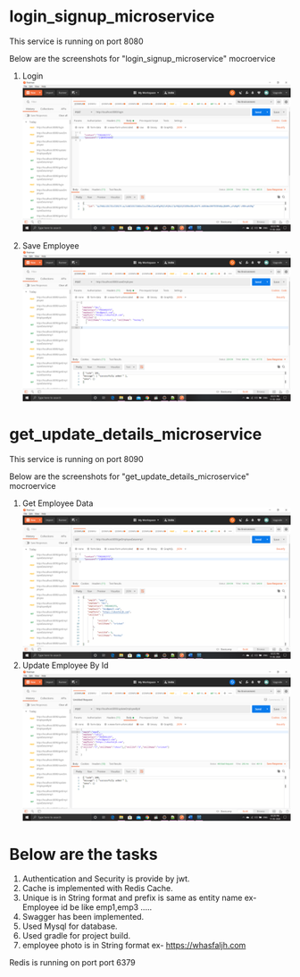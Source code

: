 # login_signup_microservice
This service is running on port 8080

Below are the screenshots for "login_signup_microservice" mocroervice
1. Login
![Alt text](https://github.com/PrashantDev007/assignment/blob/master/Screenshots/login.png?raw=true "login")

2. Save Employee
![Alt text](https://github.com/PrashantDev007/assignment/blob/master/Screenshots/saveEmployee.png?raw=true "saveEmployee")


# get_update_details_microservice
This service is running on port 8090

Below are the screenshots for "get_update_details_microservice" mocroervice

1. Get Employee Data
![Alt text](https://github.com/PrashantDev007/assignment/blob/master/Screenshots/getEmployeeData.png?raw=true "getEmployeeData")
2. Update Employee By Id
![Alt text](https://github.com/PrashantDev007/assignment/blob/master/Screenshots/updateEmployeeById.png?raw=true "updateEmployeeById")


# Below are the tasks
1. Authentication and Security is provide by jwt.
2. Cache is implemented with Redis Cache.
3. Unique is in String format and prefix is same as entity name
     ex- Employee id be like emp1,emp3 .....
4. Swagger has been implemented.
5. Used Mysql for database.
6. Used gradle for project build.
7. employee photo is in String format ex- https://whasfaljh.com

Redis is running on port port 6379
